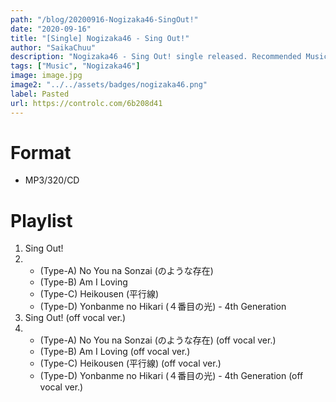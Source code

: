 ```yaml
---
path: "/blog/20200916-Nogizaka46-SingOut!"
date: "2020-09-16"
title: "[Single] Nogizaka46 - Sing Out!"
author: "SaikaChuu"
description: "Nogizaka46 - Sing Out! single released. Recommended Music!"
tags: ["Music", "Nogizaka46"]
image: image.jpg
image2: "../../assets/badges/nogizaka46.png"
label: Pasted
url: https://controlc.com/6b208d41
---
```


# Format

- MP3/320/CD

# Playlist

1. Sing Out!
2. - (Type-A) No You na Sonzai (のような存在)
   - (Type-B) Am I Loving
   - (Type-C) Heikousen (平行線)
   - (Type-D) Yonbanme no Hikari (４番目の光) - 4th Generation
3. Sing Out! (off vocal ver.)
4. - (Type-A) No You na Sonzai (のような存在) (off vocal ver.)
   - (Type-B) Am I Loving (off vocal ver.)
   - (Type-C) Heikousen (平行線) (off vocal ver.)
   - (Type-D) Yonbanme no Hikari (４番目の光) - 4th Generation (off vocal ver.)

